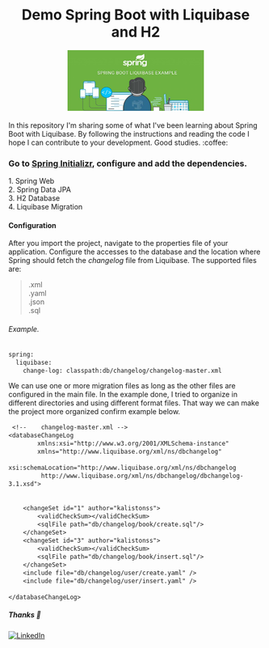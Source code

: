 <div id="top" align="center">
  <h1> Demo Spring Boot with Liquibase and H2 </h1>
</div>

<div align="center">
  <a>
    <img src="image/logo.jpg" alt="Logo" width="270" height="120">
  </a>
</div>
</br>
  <div align="start">
    In this repository I'm sharing some of what I've been learning about Spring Boot with Liquibase. By following the instructions and reading the code I hope I can contribute to your development. Good studies. :coffee: 
  </div>
  <h3 align="start">
    Go to <a href="https://start.spring.io/">Spring Initializr</a>, configure and add the dependencies.
  </h3>
  <div align="start">
    1. Spring Web </br>
    2. Spring Data JPA </br>
    3. H2 Database </br>
    4. Liquibase Migration </br>
  </div>

#### Configuration

After you import the project, navigate to the properties file of your application. Configure the accesses to the database and the location where Spring should fetch the *changelog* file from Liquibase. The supported files are: </br>
> .xml  </br>
> .yaml  </br>
> .json  </br>
> .sql  </br>

###### Example.

```
spring:
  liquibase:
    change-log: classpath:db/changelog/changelog-master.xml
```

We can use one or more migration files as long as the other files are configured in the main file. In the example done, I tried to organize in different directories and using different format files. That way we can make the project more organized confirm example below.

```
 <!--    changelog-master.xml -->
<databaseChangeLog
        xmlns:xsi="http://www.w3.org/2001/XMLSchema-instance"
        xmlns="http://www.liquibase.org/xml/ns/dbchangelog"
        xsi:schemaLocation="http://www.liquibase.org/xml/ns/dbchangelog
         http://www.liquibase.org/xml/ns/dbchangelog/dbchangelog-3.1.xsd">

   
    <changeSet id="1" author="kalistonss">
        <validCheckSum></validCheckSum>
        <sqlFile path="db/changelog/book/create.sql"/>
    </changeSet>
    <changeSet id="3" author="kalistonss">
        <validCheckSum></validCheckSum>
        <sqlFile path="db/changelog/book/insert.sql"/>
    </changeSet>
    <include file="db/changelog/user/create.yaml" />
    <include file="db/changelog/user/insert.yaml" />

</databaseChangeLog>
```

##### Thanks :call_me_hand:
 [![LinkedIn][linkedin-shield]][linkedin-url]
 
 
 
 [instagram-shield]: https://img.shields.io/badge/Instagram-E4405F?style=for-the-badge&logo=instagram&logoColor=white
[instagram-url]: https://www.instagram.com/kaliston_s/
[linkedin-shield]: https://img.shields.io/badge/-LinkedIn-black.svg?style=for-the-badge&logo=linkedin&colorB=555
[linkedin-url]: https://www.linkedin.com/in/kalistonss/
